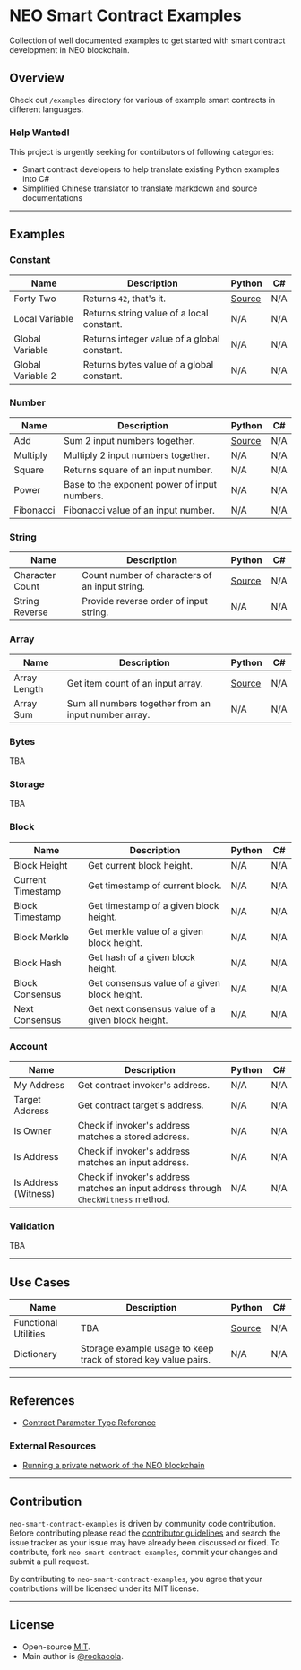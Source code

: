 # NEO Smart Contract Examples

Collection of well documented examples to get started with smart contract development in NEO blockchain.

## Overview

Check out `/examples` directory for various of example smart contracts in different languages.

### Help Wanted!

This project is urgently seeking for contributors of following categories:

* Smart contract developers to help translate existing Python examples into C#
* Simplified Chinese translator to translate markdown and source documentations

---

## Examples

### Constant

| Name | Description | Python | C#
| --- | --- | --- | ---
| Forty Two | Returns `42`, that's it. | [Source](examples/python/constant/forty-two.py) | N/A
| Local Variable | Returns string value of a local constant. | N/A | N/A
| Global Variable | Returns integer value of a global constant. | N/A | N/A
| Global Variable 2 | Returns bytes value of a global constant. | N/A | N/A

### Number

| Name | Description | Python | C#
| --- | --- | --- | ---
| Add | Sum 2 input numbers together. | [Source](examples/python/number/add.py) | N/A
| Multiply | Multiply 2 input numbers together. | N/A | N/A
| Square | Returns square of an input number. | N/A | N/A
| Power | Base to the exponent power of input numbers. | N/A | N/A
| Fibonacci | Fibonacci value of an input number. | N/A | N/A

### String

| Name | Description | Python | C#
| --- | --- | --- | ---
| Character Count | Count number of characters of an input string. | [Source](examples/python/string/character-count.py) | N/A
| String Reverse | Provide reverse order of input string. | N/A | N/A

### Array

| Name | Description | Python | C#
| --- | --- | --- | ---
| Array Length | Get item count of an input array. | [Source](examples/python/array/array-length.py) | N/A
| Array Sum | Sum all numbers together from an input number array. | N/A | N/A

### Bytes

TBA

### Storage

TBA

### Block

| Name | Description | Python | C#
| --- | --- | --- | ---
| Block Height | Get current block height. | N/A | N/A
| Current Timestamp | Get timestamp of current block. | N/A | N/A
| Block Timestamp | Get timestamp of a given block height. | N/A | N/A
| Block Merkle | Get merkle value of a given block height. | N/A | N/A
| Block Hash | Get hash of a given block height. | N/A | N/A
| Block Consensus | Get consensus value of a given block height. | N/A | N/A
| Next Consensus | Get next consensus value of a given block height. | N/A | N/A

### Account

| Name | Description | Python | C#
| --- | --- | --- | ---
| My Address | Get contract invoker's address. | N/A | N/A
| Target Address | Get contract target's address. | N/A | N/A
| Is Owner | Check if invoker's address matches a stored address. | N/A | N/A
| Is Address | Check if invoker's address matches an input address. | N/A | N/A
| Is Address (Witness) | Check if invoker's address matches an input address through `CheckWitness` method. | N/A | N/A

### Validation

TBA

---

## Use Cases

| Name | Description | Python | C#
| --- | --- | --- | ---
| Functional Utilities | TBA | [Source](use-cases/python/functional-utilities/functional-utilities.py) | N/A
| Dictionary | Storage example usage to keep track of stored key value pairs. | N/A | N/A

---

## References

* [Contract Parameter Type Reference](docs/contract-parameter-type.md)

### External Resources

* [Running a private network of the NEO blockchain](https://medium.com/proof-of-working/how-to-run-a-private-network-of-the-neo-blockchain-d83004557359)

---

## Contribution

`neo-smart-contract-examples` is driven by community code contribution. Before contributing please read the [contributor guidelines](.github/CONTRIBUTING.md) and search the issue tracker as your issue may have already been discussed or fixed. To contribute, fork `neo-smart-contract-examples`, commit your changes and submit a pull request.

By contributing to `neo-smart-contract-examples`, you agree that your contributions will be licensed under its MIT license.

---

## License

* Open-source [MIT](LICENSE.md).
* Main author is [@rockacola](https://github.com/rockacola).
